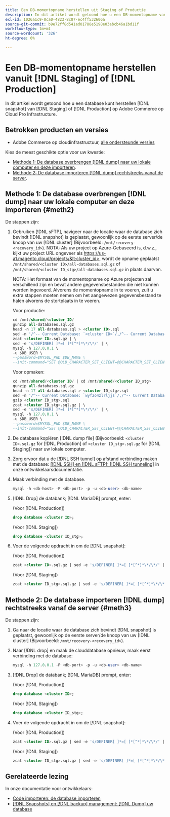 ```yaml
---
title: Een DB-momentopname herstellen uit Staging of Productie
description: In dit artikel wordt getoond hoe u een DB-momentopname van Staging of Production op Adobe Commerce op cloudinfrastructuur kunt herstellen.
exl-id: 1026a1c9-0ca0-4823-8c07-ec4ff532606a
source-git-commit: b9e72ff8d541ad01788e5198e03abcb46a1bd11f
workflow-type: tm+mt
source-wordcount: '326'
ht-degree: 0%

---
```


# Een DB-momentopname herstellen vanuit [!DNL Staging] of [!DNL Production]

In dit artikel wordt getoond hoe u een database kunt herstellen [!DNL snapshot] van [!DNL Staging] of [!DNL Production] op Adobe Commerce op Cloud Pro Infrastructure.

## Betrokken producten en versies

* Adobe Commerce op cloudinfrastructuur, [alle ondersteunde versies](https://magento.com/sites/default/files/magento-software-lifecycle-policy.pdf)

Kies de meest geschikte optie voor uw kwestie:

* [Methode 1: De database overbrengen [!DNL dump] naar uw lokale computer en deze importeren](#meth2).
* [Methode 2: De database importeren [!DNL dump] rechtstreeks vanaf de server](#meth3).

## Methode 1: De database overbrengen [!DNL dump] naar uw lokale computer en deze importeren {#meth2}

De stappen zijn:

1. Gebruiken [!DNL sFTP], navigeer naar de locatie waar de database zich bevindt [!DNL snapshot] is geplaatst, gewoonlijk op de eerste server/de knoop van uw [!DNL cluster] (Bijvoorbeeld: `/mnt/recovery-<recovery_id>`). NOTA: Als uw project op Azure-Gebaseerd is, d.w.z., kijkt uw project URL ongeveer als https://us-a1.magento.cloud/projects/&lt;cluster_id>, wordt de opname geplaatst `/mnt/shared/<cluster ID>/all-databases.sql.gz` of `/mnt/shared/<cluster ID_stg>/all-databases.sql.gz` in plaats daarvan.

   NOTA: Het formaat van de momentopname op Azure projecten zal verschillend zijn en bevat andere gegevensbestanden die niet kunnen worden ingevoerd. Alvorens de momentopname in te voeren, zult u extra stappen moeten nemen om het aangewezen gegevensbestand te halen alvorens de stortplaats in te voeren.

   Voor productie:

   ```sql
   cd /mnt/shared/<cluster ID/
   gunzip all-databases.sql.gz 
   head -n 17 all-databases.sql > <cluster ID>.sql 
   sed -n '/^-- Current Database: `<cluster ID>`/,/^-- Current Database: `/p' all-databases.sql >> <cluster ID>.sql gzip <cluster ID>.sql
   zcat <cluster ID>.sql.gz | \
   sed -e 's/DEFINER[ ]*=[ ]*[^*]*\*/\*/' | \
   mysql -h 127.0.0.1 \
   -u $DB_USER \
   --password=$MYSQL_PWD $DB_NAME \
   --init-command="SET @OLD_CHARACTER_SET_CLIENT=@@CHARACTER_SET_CLIENT ;SET @OLD_CHARACTER_SET_RESULTS=@@CHARACTER_SET_RESULTS ;SET @OLD_COLLATION_CONNECTION=@@COLLATION_CONNECTION ;SET NAMES utf8 ;SET @OLD_TIME_ZONE=@@TIME_ZONE ;SET TIME_ZONE='+00:00' ;SET @OLD_UNIQUE_CHECKS=@@UNIQUE_CHECKS, UNIQUE_CHECKS=0 ;SET @OLD_FOREIGN_KEY_CHECKS=@@FOREIGN_KEY_CHECKS, FOREIGN_KEY_CHECKS=0 ;SET @OLD_SQL_MODE=@@SQL_MODE, SQL_MODE='NO_AUTO_VALUE_ON_ZERO' ;SET @OLD_SQL_NOTES=@@SQL_NOTES, SQL_NOTES=0;"
   ```

   Voor opmaken:

   ```sql
   cd /mnt/shared/<cluster ID/ | cd /mnt/shared/<cluster ID_stg>
   gunzip all-databases.sql.gz 
   head -n 17 all-databases.sql > <cluster ID_stg>.sql
   sed -n '/^-- Current Database: `wyf2o4zlrljjs`/,/^-- Current Database: `/p' all-databases.sql >> <cluster ID_stg>.sql 
   gzip <cluster ID_stg>.sql  
   zcat <cluster ID_stg>.sql.gz | \
   sed -e 's/DEFINER[ ]*=[ ]*[^*]*\*/\*/' | \
   mysql -h 127.0.0.1 \
   -u $DB_USER \
   --password=$MYSQL_PWD $DB_NAME \
   --init-command="SET @OLD_CHARACTER_SET_CLIENT=@@CHARACTER_SET_CLIENT ;SET @OLD_CHARACTER_SET_RESULTS=@@CHARACTER_SET_RESULTS ;SET @OLD_COLLATION_CONNECTION=@@COLLATION_CONNECTION ;SET NAMES utf8 ;SET @OLD_TIME_ZONE=@@TIME_ZONE ;SET TIME_ZONE='+00:00' ;SET @OLD_UNIQUE_CHECKS=@@UNIQUE_CHECKS, UNIQUE_CHECKS=0 ;SET @OLD_FOREIGN_KEY_CHECKS=@@FOREIGN_KEY_CHECKS, FOREIGN_KEY_CHECKS=0 ;SET @OLD_SQL_MODE=@@SQL_MODE, SQL_MODE='NO_AUTO_VALUE_ON_ZERO' ;SET @OLD_SQL_NOTES=@@SQL_NOTES, SQL_NOTES=0;"
   ```

1. De database kopiëren [!DNL dump file] (Bijvoorbeeld: `<cluster ID>.sql.gz` for [!DNL Production] of `<cluster ID_stg>.sql.gz` for [!DNL Staging]) naar uw lokale computer.
1. Zorg ervoor dat u de [!DNL SSH tunnel] op afstand verbinding maken met de database: [[!DNL SSH] en [!DNL sFTP]: [!DNL SSH tunneling]](https://devdocs.magento.com/cloud/env/environments-ssh.html#env-start-tunn) in onze ontwikkelaarsdocumentatie.
1. Maak verbinding met de database.

   ```sql
   mysql -h <db-host> -P <db-port> -p -u <db-user> <db-name>
   ```

1. [!DNL Drop] de databank; [!DNL MariaDB] prompt, enter:

   (Voor [!DNL Production])

   ```sql
   drop database <cluster ID>;
   ```

   (Voor [!DNL Staging])

   ```sql
   drop database <cluster ID_stg>;
   ```

1. Voer de volgende opdracht in om de [!DNL snapshot]:

   (Voor [!DNL Production])

   ```sql
   zcat <cluster ID>.sql.gz | sed -e 's/DEFINER[ ]*=[ ]*[^*]*\*/\*/' | mysql -h 127.0.0.1 -P <db-port> -p -u   <db-user> <db-name>
   ```

   (Voor [!DNL Staging])

   ```sql
   zcat <cluster ID_stg>.sql.gz | sed -e 's/DEFINER[ ]*=[ ]*[^*]*\*/\*/' | mysql -h 127.0.0.1 -P <db-port> -p -u   <db-user> <db-name>
   ```

## Methode 2: De database importeren [!DNL dump] rechtstreeks vanaf de server {#meth3}

De stappen zijn:

1. Ga naar de locatie waar de database zich bevindt [!DNL snapshot] is geplaatst, gewoonlijk op de eerste server/de knoop van uw [!DNL cluster] (Bijvoorbeeld: `/mnt/recovery-<recovery_id>`).
1. Naar [!DNL drop] en maak de clouddatabase opnieuw, maak eerst verbinding met de database:

   ```sql
   mysql -h 127.0.0.1 -P <db-port> -p -u <db-user> <db-name>
   ```

1. [!DNL Drop] de databank; [!DNL MariaDB] prompt, enter:

   (Voor [!DNL Production])

   ```sql
   drop database <cluster ID>;
   ```

   (Voor [!DNL Staging])

   ```sql
   drop database <cluster ID_stg>;
   ```

1. Voer de volgende opdracht in om de [!DNL snapshot]:

   (Voor [!DNL Production])

   ```sql
   zcat <cluster ID>.sql.gz | sed -e 's/DEFINER[ ]*=[ ]*[^*]*\*/\*/' | mysql -h 127.0.0.1 -p -u <db-user> <db-name>
   ```

   (Voor [!DNL Staging])

   ```sql
   zcat <cluster ID_stg>.sql.gz | sed -e 's/DEFINER[ ]*=[ ]*[^*]*\*/\*/' | mysql -h 127.0.0.1 -p -u <db-user> <db-name>
   ```

## Gerelateerde lezing

In onze documentatie voor ontwikkelaars:

* [Code importeren: de database importeren](https://devdocs.magento.com/cloud/setup/first-time-setup-import-import.html#cloud-import-db)
* [[!DNL Snapshots] en [!DNL backup] management: [!DNL Dump] uw database](https://devdocs.magento.com/cloud/project/project-webint-snap.html#db-dump)
